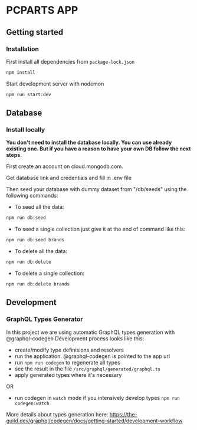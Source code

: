 # PCPARTS APP

## Getting started

### Installation

First install all dependencies from `package-lock.json`

```bash
npm install
```

Start development server with nodemon

```bash
npm run start:dev
```

## Database

### Install locally

**You don't need to install the database locally. You can use already existing one. But if you have a reason to have your own DB follow the next steps.**

First create an account on cloud.mongodb.com.

Get database link and credentials and fill in .env file

Then seed your database with dummy dataset from "/db/seeds" using the following commands:

-   To seed all the data:

```bash
npm run db:seed
```

-   To seed a single collection just give it at the end of command like this:

```bash
npm run db:seed brands
```

-   To delete all the data:

```bash
npm run db:delete
```

-   To delete a single collection:

```bash
npm run db:delete brands
```

## Development

### GraphQL Types Generator

In this project we are using automatic GraphQL types generation with @graphql-codegen
Development process looks like this:

-   create/modify type definisions and resolvers
-   run the application. @graphql-codegen is pointed to the app url
-   run `npm run codegen` to regenerate all types
-   see the result in the file `/src/graphql/generated/graphql.ts`
-   apply generated types where it's necessary

OR

-   run codegen in `watch` mode if you intensively develop types `npm run codegen:watch`

More details about types generation here: https://the-guild.dev/graphql/codegen/docs/getting-started/development-workflow
